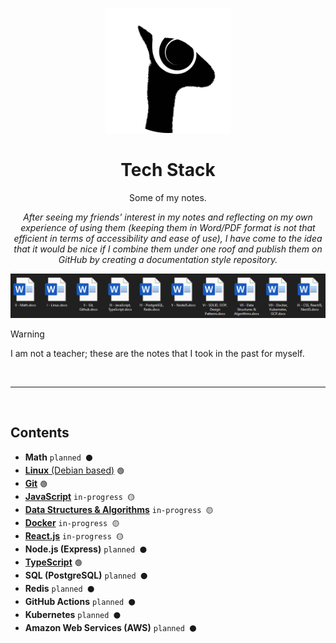 <p align="center">
  <img src="logo.png" height="200">
</p>

<h1 align="center">Tech Stack</h1>

<p align="center">
  Some of my notes.
</p>

<p align="center" >
  <em>
    After seeing my friends' interest in my notes and reflecting on my own experience of using them (keeping them in Word/PDF format is not that efficient in terms of accessibility and ease of use), I have come to the idea that it would be nice if I combine them under one roof and publish them on GitHub by creating a documentation style repository.
  </em>
</p>

<p align="center">
  <img src="./my-notes.png" height="auto">
</p>

> [!WARNING]
> I am not a teacher; these are the notes that I took in the past for myself.

<br>
<hr>
<br>

## Contents

- **Math** `planned ⚫`
- [**Linux** (Debian based)](./linux/README.md) `🟢`
- [**Git**](./git/README.md) `🟢`
- [**JavaScript**](./js/README.md) `in-progress 🟡`
- [**Data Structures & Algorithms**](./dsa/README.md) `in-progress 🟡`
- [**Docker**](./docker/README.md) `in-progress 🟡`
- [**React.js**](./react/README.md) `in-progress 🟡`
- **Node.js (Express)** `planned ⚫`
- [**TypeScript**](./ts/README.md) `🟢`
- **SQL (PostgreSQL)** `planned ⚫`
- **Redis** `planned ⚫`
- **GitHub Actions** `planned ⚫`
- **Kubernetes** `planned ⚫`
- **Amazon Web Services (AWS)** `planned ⚫`
